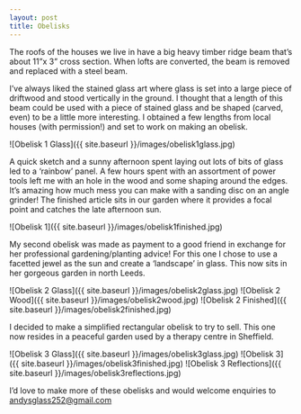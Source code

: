 ```yaml
---
layout: post
title: Obelisks
---
```


The roofs of the houses we live in have a big heavy timber ridge beam that’s about 11”x 3” cross section. When lofts are converted, the beam is removed and replaced with a steel beam.

I’ve always liked the stained glass art where glass is set into a large piece of driftwood and stood vertically in the ground. I thought that a length of this beam could be used with a piece of stained glass and be shaped (carved, even) to be a little more interesting. I obtained a few lengths from local houses (with permission!) and set to work on making an obelisk.

![Obelisk  1 Glass]({{ site.baseurl }}/images/obelisk1glass.jpg)

A quick sketch and a sunny afternoon spent laying out lots of bits of glass led to a ‘rainbow’ panel. A few hours spent with an assortment of power tools left me with an hole in the wood and some shaping around the edges. It’s amazing how much mess you can make with a sanding disc on an angle grinder!
The finished article sits in our garden where it provides a focal point and catches the late afternoon sun.

![Obelisk  1]({{ site.baseurl }}/images/obelisk1finished.jpg)

My second obelisk was made as payment to a good friend in exchange for her professional gardening/planting advice! For this one I chose to use a facetted jewel as the sun and create a ‘landscape’ in glass. This now sits in her gorgeous garden in north Leeds.

![Obelisk  2 Glass]({{ site.baseurl }}/images/obelisk2glass.jpg)
![Obelisk  2 Wood]({{ site.baseurl }}/images/obelisk2wood.jpg)
![Obelisk  2 Finished]({{ site.baseurl }}/images/obelisk2finished.jpg)

I decided to make a simplified rectangular obelisk to try to sell. This one now resides in a peaceful garden used by a therapy centre in Sheffield.

![Obelisk  3 Glass]({{ site.baseurl }}/images/obelisk3glass.jpg)
![Obelisk  3]({{ site.baseurl }}/images/obelisk3finished.jpg)
![Obelisk  3 Reflections]({{ site.baseurl }}/images/obelisk3reflections.jpg)

I’d love to make more of these obelisks and would welcome enquiries to [andysglass252@gmail.com](mailto:andysglass252@gmail.com)
